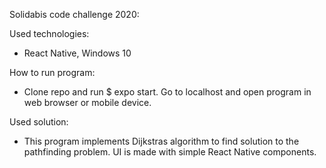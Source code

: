 Solidabis code challenge 2020:

Used technologies:
  - React Native, Windows 10
  
How to run program:
  - Clone repo and run $ expo start. Go to localhost and open program in web browser or mobile device.
  
Used solution:
  - This program implements Dijkstras algorithm to find solution to the pathfinding problem. UI is made with simple React Native components.
